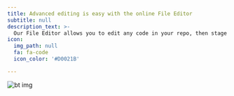 ```yaml
---
title: Advanced editing is easy with the online File Editor
subtitle: null
description_text: >-
  Our File Editor allows you to edit any code in your repo, then stage and commit changes to GitHub.
icon:
  img_path: null
  fa: fa-code
  icon_color: '#D0021B'

---
```

<p><img src="https://houndstootheditor.co/upload/bowtie-bg.jpg" alt="bt img" /></p>
